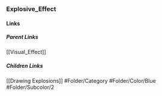 ### Explosive_Effect
#### Links
##### Parent Links
[[Visual_Effect]]
##### Children Links
[[Drawing Explosions]]
#Folder/Category
#Folder/Color/Blue
#Folder/Subcolor/2
